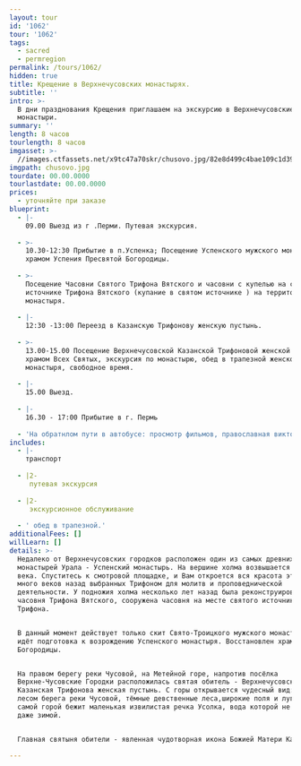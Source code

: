 ```yaml
---
layout: tour
id: '1062'
tour: '1062'
tags:
  - sacred
  - permregion
permalink: /tours/1062/
hidden: true
title: Крещение в Верхнечусовских монастырях.
subtitle: ''
intro: >-
  В дни празднования Крещения приглашаем на экскурсию в Верхнечусовские
  монастыри.
summary: ''
length: 8 часов
tourlength: 8 часов
imgasset: >-
  //images.ctfassets.net/x9tc47a70skr/chusovo.jpg/82e8d499c4bae109c1d39463cbdaf013/chusovo.jpg
imgpath: chusovo.jpg
tourdate: 00.00.0000
tourlastdate: 00.00.0000
prices:
  - уточняйте при заказе
blueprint:
  - |-
    09.00 Выезд из г .Перми. Путевая экскурсия.
     
  - >-
    10.30-12:30 Прибытие в п.Успенка; Посещение Успенского мужского монастыря с
    храмом Успения Пресвятой Богородицы.
     
  - >-
    Посещение Часовни Святого Трифона Вятского и часовни с купелью на святом
    источнике Трифона Вятского (купание в святом источнике ) на территории
    монастыря.
     
  - |-
    12:30 -13:00 Переезд в Казанскую Трифонову женскую пустынь.
     
  - >-
    13.00-15.00 Посещение Верхнечусовской Казанской Трифоновой женской пустыни с
    храмом Всех Святых, экскурсия по монастырю, обед в трапезной женского
    монастыря, свободное время.
     
  - |-
    15.00 Выезд.
     
  - |-
    16.30 - 17:00 Прибытие в г. Пермь
     
  - 'На обратнлом пути в автобусе: просмотр фильмов, православная викторина.'
includes:
  - |-
    транспорт
     
  - |2-
     путевая экскурсия
     
  - |2-
     экскурсионное обслуживание
     
  - ' обед в трапезной.'
additionalFees: []
willLearn: []
details: >-
  Недалеко от Верхнечусовских городков расположен один из самых древних
  монастырей Урала - Успенский монастырь. На вершине холма возвышается храм 19
  века. Спуститесь к смотровой площадке, и Вам откроется вся красота этих мест,
  много веков назад выбранных Трифоном для молитв и проповеднической
  деятельности. У подножия холма несколько лет назад была реконструирована
  часовня Трифона Вятского, сооружена часовня на месте святого источника
  Трифона.


  В данный момент действует только скит Свято-Троицкого мужского монастыря. Пока
  идёт подготовка к возрождению Успенского монастыря. Восстановлен храм Успения
  Богородицы.


  На правом берегу реки Чусовой, на Метейной горе, напротив посёлка
  Верхне-Чусовские Городки расположилась святая обитель - Верхнечусовская
  Казанская Трифонова женская пустынь. С горы открывается чудесный вид: поросшие
  лесом берега реки Чусовой, тёмные девственные леса,широкие поля и луга. Под
  самой горой бежит маленькая извилистая речка Усолка, вода которой не замерзает
  даже зимой.


  Главная святыня обители - явленная чудотворная икона Божией Матери Казанская.

---
```

